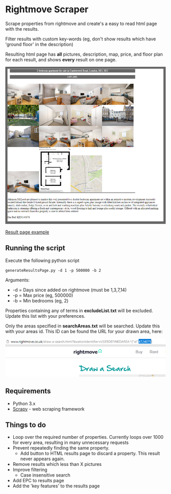 # Rightmove Scraper

Scrape properties from rightmove and create's a easy to read html page with the results.

Filter results with custom key-words (eg, don't show results which have 'ground floor' in the description)

Resulting html page has **all** pictures, description, map, price, and floor plan for each result, and shows **every** result on one page.

![Result Example](https://github.com/paulmriordan/RightmoveScraper/raw/master/exampleScreenshot.PNG "Example screenshot")

[Result page example](https://github.com/paulmriordan/rightmovescraper/exampleResultsPeckham)

## Running the script

Execute the following python script

```
generateResultsPage.py -d 1 -p 500000 -b 2
```

Arguments:

- -d = Days since added on rightmove (must be 1,3,7,14)
- -p = Max price (eg, 500000)
- -b = Min bedrooms (eg, 2)

Properties containing any of terms in **excludeList.txt** will be excluded. Update this list with your preferences.

Only the areas specified in **searchAreas.txt** will be searched. Update this with your areas id. This ID can be found the URL for your drawn area, here:

![Search area ID](https://github.com/paulmriordan/RightmoveScraper/raw/master/searchAreaID.PNG "Search area ID")

## Requirements

- Python 3.x
- [Scrapy](https://scrapy.org/) - web scraping framework

## Things to do

- Loop over the required number of properties. Currently loops over 1000 for every area, resulting in many unnecessary requests
- Prevent repeatedly finding the same property. 
	- Add button to HTML results page to discard a property. This result never appears again.
- Remove results which less than X pictures
- Improve filtering 
	- Case insensitive search 
- Add EPC to results page
- Add the 'key features' to the results page
